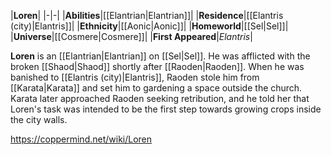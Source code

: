 |**Loren**|
|-|-|
|**Abilities**|[[Elantrian\|Elantrian]]|
|**Residence**|[[Elantris (city)\|Elantris]]|
|**Ethnicity**|[[Aonic\|Aonic]]|
|**Homeworld**|[[Sel\|Sel]]|
|**Universe**|[[Cosmere\|Cosmere]]|
|**First Appeared**|*Elantris*|

**Loren** is an [[Elantrian\|Elantrian]] on [[Sel\|Sel]].
He was afflicted with the broken [[Shaod\|Shaod]] shortly after [[Raoden\|Raoden]]. When he was banished to [[Elantris (city)\|Elantris]], Raoden stole him from [[Karata\|Karata]] and set him to gardening a space outside the church. Karata later approached Raoden seeking retribution, and he told her that Loren's task was intended to be the first step towards growing crops inside the city walls.



https://coppermind.net/wiki/Loren